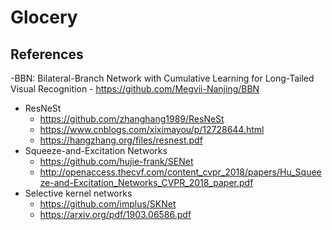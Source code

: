 # Glocery

## References
-BBN: Bilateral-Branch Network with Cumulative Learning for Long-Tailed Visual Recognition
    - https://github.com/Megvii-Nanjing/BBN
- ResNeSt
  - https://github.com/zhanghang1989/ResNeSt
  - https://www.cnblogs.com/xiximayou/p/12728644.html
  - https://hangzhang.org/files/resnest.pdf 
- Squeeze-and-Excitation Networks
  - https://github.com/hujie-frank/SENet
  - http://openaccess.thecvf.com/content_cvpr_2018/papers/Hu_Squeeze-and-Excitation_Networks_CVPR_2018_paper.pdf 
- Selective kernel networks
  - https://github.com/implus/SKNet 
  - https://arxiv.org/pdf/1903.06586.pdf